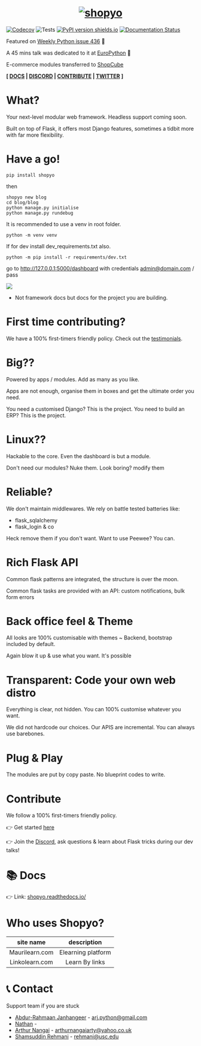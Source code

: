 

<h1 align="center">
  <br>
  <a href="https://github.com/shopyo"><img src="https://github.com/shopyo/shopyo/blob/dev/github_banner.png" alt="shopyo" width="" height=""></a>


</h1>

[![Codecov](https://codecov.io/gh/shopyo/shopyo/branch/dev/graph/badge.svg?token=J4TL2MDTSS)](https://codecov.io/gh/shopyo/shopyo) ![Tests](https://github.com/shopyo/shopyo/actions/workflows/tests.yaml/badge.svg) [![PyPI version shields.io](https://img.shields.io/pypi/v/shopyo.svg)](https://pypi.python.org/pypi/shopyo/) [![Documentation Status](https://readthedocs.org/projects/shopyo/badge/?version=latest)](https://shopyo.readthedocs.io/en/latest/?badge=latest)


Featured on [Weekly Python issue 436](https://newsletry.com/Home/Python%20Weekly/9a578693-14ba-47c5-8a8e-08d7b0139fe7) 🌟

A 45 mins talk was dedicated to it at [EuroPython](https://youtu.be/rkzXQOC1T0Q) 🌟

E-commerce modules transferred to [ShopCube](https://github.com/shopyo/shopcube)

**[ [DOCS](https://shopyo.readthedocs.io/en/latest/) | [DISCORD](https://discord.gg/k37Ef6w) | [CONTRIBUTE](https://shopyo.readthedocs.io/en/latest/contrib.htm) | [TWITTER](https://twitter.com/shopyoproject) ]**

# What?

Your next-level modular web framework. Headless support coming soon.

Built on top of Flask, it offers most Django features, sometimes a tidbit more with far more flexibility.


# Have a go!

`pip install shopyo`

then
```
shopyo new blog
cd blog/blog
python manage.py initialise
python manage.py rundebug
```

It is recommended to use a venv in root folder.

`python -m venv venv`

If for dev install dev_requirements.txt also.

`python -m pip install -r requirements/dev.txt`

go to http://127.0.0.1:5000/dashboard with credentials admin@domain.com / pass


![](https://github.com/shopyo/shopyo/blob/dev/comparison.png)

* Not framework docs but docs for the project you are building.

# First time contributing?

We have a 100% first-timers friendly policy. Check out the [testimonials](https://github.com/shopyo/shopyo/discussions/307).

# Big??

Powered by apps / modules. Add as many as you like.

Apps are not enough, organise them in boxes and get the ultimate order you need.

You need a customised Django? This is the project. You need to build an ERP? This is the project.

# Linux??

Hackable to the core. Even the dashboard is but a module.

Don't need our modules? Nuke them. Look boring? modify them

# Reliable?

We don't maintain middlewares. We rely on battle tested batteries like:

- flask_sqlalchemy
- flask_login & co

Heck remove them if you don't want. Want to use Peewee? You can.

# Rich Flask API

Common flask patterns are integrated, the structure is over the moon.

Common flask tasks are provided with an API: custom notifications, bulk form errors

# Back office feel & Theme

All looks are 100% customisable with themes ~ Backend, bootstrap included by default.

Again blow it up & use what you want. It's possible

# Transparent: Code your own web distro

Everything is clear, not hidden. You can 100% customise whatever you want.

We did not hardcode our choices. Our APIS are incremental. You can always use barebones.

# Plug & Play

The modules are put by copy paste. No blueprint codes to write.

# Contribute

We follow a 100% first-timers friendly policy.

👉 Get started [here](https://shopyo.readthedocs.io/en/latest/contrib.html)

👉 Join the [Discord](https://discord.gg/k37Ef6w), ask questions & learn about Flask tricks during our dev talks!

# 📚 Docs

👉 Link: [shopyo.readthedocs.io/](https://shopyo.readthedocs.io/en/latest/)

# Who uses Shopyo?

| site name | description
|:---:|:---:|
|Maurilearn.com|Elearning platform|
|Linkolearn.com|Learn By links|

# 📞 Contact

Support team if you are stuck

- [Abdur-Rahmaan Janhangeer](https://github.com/Abdur-rahmaanJ) - arj.python@gmail.com
- [Nathan](https://github.com/blips5) -
- [Arthur Nangai](https://github.com/arthurarty) - arthurnangaiarty@yahoo.co.uk
- [Shamsuddin Rehmani](https://github.com/rehmanis) - rehmani@usc.edu
